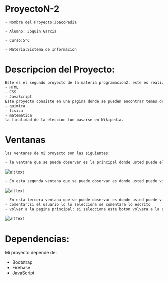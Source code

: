 # ProyectoN-2
```sh
- Nombre del Proyecto:JoacoPedia

- Alumno: Joquin Garcia

- Curso:5°C

- Materia:Sistema de Informacion
```


# Descripcion del Proyecto:
```sh
Este es el segundo proyecto de la materia programacion2. este es realizado mediante los lenguajes:
- HTML
- CSS
- JavaScript
Este proyecto consiste en una pagina donde se pueden encontrar temas de materias como por EJ:
- quimica
- fisica
- matematica
la finalidad de la eleccion fue basarse en Wikipedia.
```




# Ventanas
```sh
las ventanas de mi proyecto son las siguientes:

- la ventana que se puede observar es la principal donde usted puede elegir que materia quiere ver seleccionando una imagen,ademas hay un texto arriba de la imagen(ver un canal de mucha ayuda), y si el usuario la selecciona lo llevara a un canal de youtube de la respectiva materia elegida. Tambien hay una barra ubicada en la parte superior de la pagina donde se puede un usuario loguearse con su cuenta de google. A la derecha del boton de google hay otro boton, su funcion es llevar al usuario a otra pagina para asi luego poder crear un comentario(esta pagina la podra ver luego mas adelante) 
```
![alt text](https://firebasestorage.googleapis.com/v0/b/joacopedia.appspot.com/o/pan1?alt=media&token=5b4dc500-0afd-474e-b978-b66721cb82cb)
```sh
- En esta segunda ventana que se puede observar es donde usted puede visualizar la informacion de la materia que selecciono, ademas hay una barra ubicada en la parte superior de la pagina donde se puede un usuario puede cambiar de materia sin volver a el inicio y tambien al la izquierda se le informa en que materia esta situado el usuario.
```
![alt text](https://firebasestorage.googleapis.com/v0/b/joacopedia.appspot.com/o/segpag?alt=media&token=fe7e8875-83b1-4384-8faf-91bd18c139a8)

```sh
- En esta tercera ventana que se puede observar es donde usted puede visualizar tres cuadros de texto para poder crear un comentario,donde ademas hay un dos botones:
- comentar:si el usuario lo lo selecciona se comentara lo escrito
- volver a la pagina principal: si selecciona este boton volvera a la pagina principal
```
![alt text](https://firebasestorage.googleapis.com/v0/b/joacopedia.appspot.com/o/pag3?alt=media&token=caaeee5c-7e0b-466a-bd45-0e04803904e9)

# Dependencias:
Mi proyecto depende de:
- Bootstrap
- Firebase
- JavaScript
